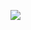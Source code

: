 ![](http://www.plantuml.com/plantuml/proxy?cache=no&src=https://raw.githubusercontent.com/oleksandrblazhko/ai204-fedorenko/laboratory-work-7/2-SoftwareDesign/2.7-PlantUML/UML-Activity.puml)
